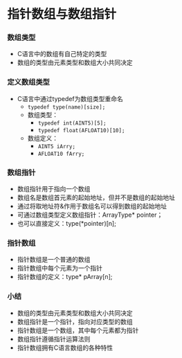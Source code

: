 <!--
 * @Author: your name
 * @Date: 2021-09-23 10:48:08
 * @LastEditTime: 2021-09-23 11:29:51
 * @LastEditors: Please set LastEditors
 * @Description: In User Settings Edit
 * 
 * @FilePath: /WorkSpace/C/C进阶/10指针数组于数组指针.md
-->

# 指针数组与数组指针

### 数组类型

- C语言中的数组有自己特定的类型
- 数组的类型由元素类型和数组大小共同决定

### 定义数组类型

- C语言中通过typedef为数组类型重命名
  - ``` typedef type(name)[size]; ```
  - 数组类型：
    - ``` typedef int(AINT5)[5]; ```
    - ``` typedef float(AFLOAT10)[10]; ```
  - 数组定义：
    - ``` AINT5 iArry; ```
    - ``` AFLOAT10 fArry; ```

### 数组指针

- 数组指针用于指向一个数组
- 数组名是数组首元素的起始地址，但并不是数组的起始地址
- 通过将取地址符&作用于数组名可以得到数组的起始地址
- 可通过数组类型定义数组指针：ArrayType* pointer；
- 也可以直接定义：type(*pointer)[n];

### 指针数组

- 指针数组是一个普通的数组
- 指针数组中每个元素为一个指针
- 指针数组的定义：type* pArray[n];

### 小结

- 数组的类型由元素类型和数组大小共同决定
- 数组指针是一个指针，指向对应类型的数组
- 指针数组是一个数组，其中每个元素都为指针
- 数组指针遵循指针运算法则
- 指针数组拥有C语言数组的各种特性
